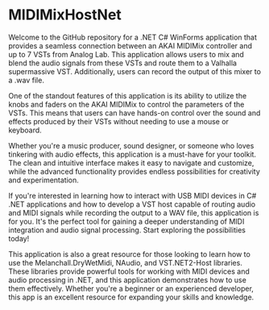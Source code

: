 # MIDIMixHostNet
Welcome to the GitHub repository for a .NET C# WinForms application that provides a seamless connection between an AKAI MIDIMix controller and up to 7 VSTs from Analog Lab. This application allows users to mix and blend the audio signals from these VSTs and route them to a Valhalla supermassive VST. Additionally, users can record the output of this mixer to a .wav file.

One of the standout features of this application is its ability to utilize the knobs and faders on the AKAI MIDIMix to control the parameters of the VSTs. This means that users can have hands-on control over the sound and effects produced by their VSTs without needing to use a mouse or keyboard.

Whether you're a music producer, sound designer, or someone who loves tinkering with audio effects, this application is a must-have for your toolkit. The clean and intuitive interface makes it easy to navigate and customize, while the advanced functionality provides endless possibilities for creativity and experimentation.

If you're interested in learning how to interact with USB MIDI devices in C# .NET applications and how to develop a VST host capable of routing audio and MIDI signals while recording the output to a WAV file, this application is for you. It's the perfect tool for gaining a deeper understanding of MIDI integration and audio signal processing. Start exploring the possibilities today!

This application is also a great resource for those looking to learn how to use the Melanchall.DryWetMidi, NAudio, and VST.NET2-Host libraries. These libraries provide powerful tools for working with MIDI devices and audio processing in .NET, and this application demonstrates how to use them effectively. Whether you're a beginner or an experienced developer, this app is an excellent resource for expanding your skills and knowledge.
